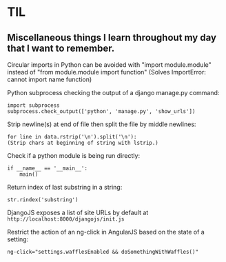 # TIL
## Miscellaneous things I learn throughout my day that I want to remember.

Circular imports in Python can be avoided with "import module.module" instead of "from module.module import function"
(Solves ImportError: cannot import name function)

Python subprocess checking the output of a django manage.py command:
```
import subprocess
subprocess.check_output(['python', 'manage.py', 'show_urls'])
```


Strip newline(s) at end of file then split the file by middle newlines:
```
for line in data.rstrip('\n').split('\n'):
(Strip chars at beginning of string with lstrip.)
```

Check if a python module is being run directly:
```
if __name__ == '__main__':
    main()
```

Return index of last substring in a string:
```
str.rindex('substring')
```

DjangoJS exposes a list of site URLs by default at `http://localhost:8000/djangojs/init.js`

Restrict the action of an ng-click in AngularJS based on the state of a setting:
```
ng-click="settings.wafflesEnabled && doSomethingWithWaffles()"
```
